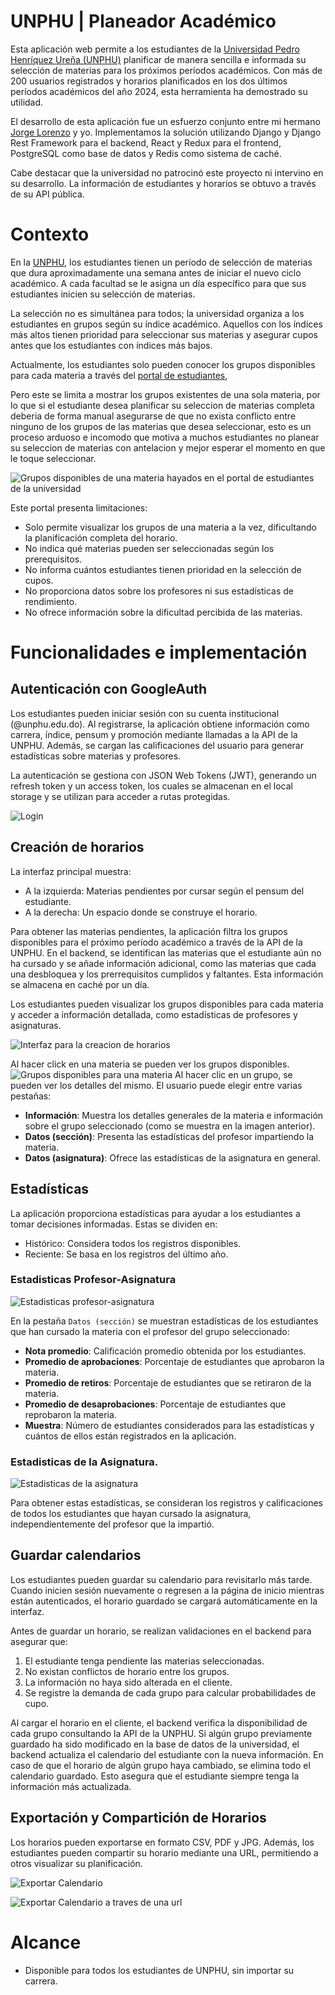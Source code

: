 # UNPHU | Planeador Académico
Esta aplicación web permite a los estudiantes de la [Universidad Pedro Henríquez Ureña (UNPHU)](https://unphu.edu.do) planificar de manera sencilla e informada su selección de materias para los próximos períodos académicos. Con más de 200 usuarios registrados y horarios planificados en los dos últimos períodos académicos del año 2024, esta herramienta ha demostrado su utilidad.

El desarrollo de esta aplicación fue un esfuerzo conjunto entre mi hermano [Jorge Lorenzo](https://www.linkedin.com/in/jorge-lorenzo-aa79042a7/) y yo. Implementamos la solución utilizando Django y Django Rest Framework para el backend, React y Redux para el frontend, PostgreSQL como base de datos y Redis como sistema de caché.

Cabe destacar que la universidad no patrocinó este proyecto ni intervino en su desarrollo. La información de estudiantes y horarios se obtuvo a través de su API pública.

# Contexto
En la [UNPHU](https://unphu.edu.do), los estudiantes tienen un período de selección de materias que dura aproximadamente una semana antes de iniciar el nuevo ciclo académico. A cada facultad se le asigna un día específico para que sus estudiantes inicien su selección de materias.

La selección no es simultánea para todos; la universidad organiza a los estudiantes en grupos según su índice académico. Aquellos con los índices más altos tienen prioridad para seleccionar sus materias y asegurar cupos antes que los estudiantes con índices más bajos.

Actualmente, los estudiantes solo pueden conocer los grupos disponibles para cada materia a través del [portal de estudiantes](https://estudiantes.unphusist.edu.do), 

Pero este se limita a mostrar los grupos existentes de una sola materia, por lo que
si el estudiante desea planificar su seleccion de materias completa deberia de forma manual asegurarse de que no exista conflicto entre ninguno de los grupos de las
materias que desea seleccionar, esto es un proceso arduoso e incomodo que motiva a muchos estudiantes no planear su seleccion de materias con antelacion y mejor esperar el momento en que le toque seleccionar.

![Grupos disponibles de una materia hayados en el portal de estudiantes de la universidad](/images/projects/unphu_planeador_academico/portal_de_estudiantes.png)

Este portal presenta limitaciones:
- Solo permite visualizar los grupos de una materia a la vez, dificultando la planificación completa del horario.
- No indica qué materias pueden ser seleccionadas según los prerequisitos.
- No informa cuántos estudiantes tienen prioridad en la selección de cupos.
- No proporciona datos sobre los profesores ni sus estadísticas de rendimiento.
- No ofrece información sobre la dificultad percibida de las materias.

# Funcionalidades e implementación

## Autenticación con GoogleAuth
Los estudiantes pueden iniciar sesión con su cuenta institucional (@unphu.edu.do). Al registrarse, la aplicación obtiene información como carrera, índice, pensum y promoción mediante llamadas a la API de la UNPHU. Además, se cargan las calificaciones del usuario para generar estadísticas sobre materias y profesores.

La autenticación se gestiona con JSON Web Tokens (JWT), generando un refresh token y un access token, los cuales se almacenan en el local storage y se utilizan para acceder a rutas protegidas.

![Login](/images/projects/unphu_planeador_academico/login.png)

## Creación de horarios
La interfaz principal muestra:
- A la izquierda: Materias pendientes por cursar según el pensum del estudiante.
- A la derecha: Un espacio donde se construye el horario.

Para obtener las materias pendientes, la aplicación filtra los grupos disponibles para el próximo período académico a través de la API de la UNPHU. En el backend, se identifican las materias que el estudiante aún no ha cursado y se añade información adicional, como las materias que cada una desbloquea y los prerrequisitos cumplidos y faltantes. Esta información se almacena en caché por un día.

Los estudiantes pueden visualizar los grupos disponibles para cada materia y acceder a información detallada, como estadísticas de profesores y asignaturas.

![Interfaz para la creacion de horarios](/images/projects/unphu_planeador_academico/1.png)

Al hacer click en una materia se pueden ver los grupos disponibles.
![Grupos disponibles para una materia](/images/projects/unphu_planeador_academico/2.png)
Al hacer clic en un grupo, se pueden ver los detalles del mismo. El usuario puede elegir entre varias pestañas:

- **Información**: Muestra los detalles generales de la materia e información sobre el grupo seleccionado (como se muestra en la imagen anterior).
- **Datos (sección)**: Presenta las estadísticas del profesor impartiendo la materia.
- **Datos (asignatura)**: Ofrece las estadísticas de la asignatura en general.


## Estadísticas
La aplicación proporciona estadísticas para ayudar a los estudiantes a tomar decisiones informadas. Estas se dividen en:
- Histórico: Considera todos los registros disponibles.
- Reciente: Se basa en los registros del último año.

### Estadisticas Profesor-Asignatura
![Estadisticas profesor-asignatura](/images/projects/unphu_planeador_academico/5.png)

En la pestaña `Datos (sección)` se muestran estadísticas de los estudiantes que han cursado la materia con el profesor del grupo seleccionado:

- **Nota promedio**: Calificación promedio obtenida por los estudiantes.
- **Promedio de aprobaciones**: Porcentaje de estudiantes que aprobaron la materia.
- **Promedio de retiros**: Porcentaje de estudiantes que se retiraron de la materia.
- **Promedio de desaprobaciones**: Porcentaje de estudiantes que reprobaron la materia.
- **Muestra**: Número de estudiantes considerados para las estadísticas y cuántos de ellos están registrados en la aplicación.

### Estadisticas de la Asignatura.
![Estadisticas de la asignatura](/images/projects/unphu_planeador_academico/datos_asignatura.png)

Para obtener estas estadísticas, se consideran los registros y calificaciones de todos los estudiantes que hayan cursado la asignatura, independientemente del profesor que la impartió.

## Guardar calendarios
Los estudiantes pueden guardar su calendario para revisitarlo más tarde. Cuando inicien sesión nuevamente o regresen a la página de inicio mientras están autenticados, el horario guardado se cargará automáticamente en la interfaz.

Antes de guardar un horario, se realizan validaciones en el backend para asegurar que:
1. El estudiante tenga pendiente las materias seleccionadas.
2. No existan conflictos de horario entre los grupos.
3. La información no haya sido alterada en el cliente.
4. Se registre la demanda de cada grupo para calcular probabilidades de cupo.

Al cargar el horario en el cliente, el backend verifica la disponibilidad de cada grupo consultando la API de la UNPHU. Si algún grupo previamente guardado ha sido modificado en la base de datos de la universidad, el backend actualiza el calendario del estudiante con la nueva información. En caso de que el horario de algún grupo haya cambiado, se elimina todo el calendario guardado. Esto asegura que el estudiante siempre tenga la información más actualizada.


## Exportación y Compartición de Horarios
Los horarios pueden exportarse en formato CSV, PDF y JPG. Además, los estudiantes pueden compartir su horario mediante una URL, permitiendo a otros visualizar su planificación.

![Exportar Calendario](/images/projects/unphu_planeador_academico/exportar_calendario.png)

![Exportar Calendario a traves de una url](/images/projects/unphu_planeador_academico/4.png)


# Alcance

- Disponible para todos los estudiantes de UNPHU, sin importar su carrera.


